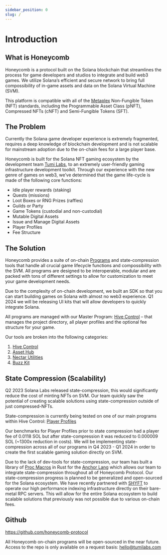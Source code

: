 ```yaml
---
sidebar_position: 0
slug: /
---
```


# Introduction

## What is Honeycomb

Honeycomb is a protocol built on the Solana blockchain that streamlines the process for game developers and studios to integrate and build web3 games. We utilize Solana’s efficient and secure network to bring full compossibility of in-game assets and data on the Solana Virtual Machine (SVM).

This platform is compatible with all of the [Metaplex](https://docs.metaplex.com/) Non-Fungible Token (NFT) standards, including the Programmable Asset Class (pNFT), Compressed NFTs (cNFT) and Semi-Fungible Tokens (SFT).

## The Problem

Currently the Solana game developer experience is extremely fragmented, requires a deep knowledge of blockchain development and is not scalable for mainstream adoption due to the on-chain fees for a large player base.

Honeycomb is built for the Solana NFT gaming ecosystem by the development team [Tumi Labs](https://tumilabs.com/), to an extremely user-friendly gaming infrastructure development toolkit. Through our experience with the new genre of games on web3, we’ve determined that the game life-cycle is made of the following core functions:

- Idle player rewards (staking)
- Quests (missions)
- Loot Boxes or RNG Prizes (raffles)
- Guilds or Party
- Game Tokens (custodial and non-custodial)
- Mutable Digital Assets
- Issue and Manage Digital Assets
- Player Profiles
- Fee Structure

## The Solution

Honeycomb provides a suite of on-chain [Programs](services/) and state-compression tools that handle all crucial game lifecycle functions and compossibility with the SVM. All programs are designed to be interoperable, modular and are packed with tons of different settings to allow for customization to meet your game development needs.

Due to the complexity of on-chain development, we built an SDK so that you can start building games on Solana with almost no web3 experience. Q1 2024 we will be releasing UI kits that will allow developers to quickly integrate Solana.

All programs are managed with our Master Program: [Hive Control](concepts/hive-control/) – that manages the project directory, all player profiles and the optional fee structure for your game.

Our tools are broken into the following categories:

1. [Hive Control](concepts/hive-control/)
2. [Asset Hub](concepts/asset-hub)
3. [Nectar Utilities](concepts/nectar-utilities)
4. [Buzz Kit](concepts/buzz-kit)

## State Compression (Scalability)

Q2 2023 Solana Labs released state-compression, this would significantly reduce the cost of minting NFTs on SVM. Our team quickly saw the potential of creating scalable solutions using state-compression outside of just compressed-NFTs.

State-compression is currently being tested on one of our main programs within Hive Control: [Player Profiles](https://twitter.com/honeycomb_prtcl/status/1635210662917062656?s=20)

Our benchmarks for Player Profiles prior to state compression had a player fee of 0.0118 SOL but after state-compression it was reduced to 0.000009 SOL (~1300x reduction in costs). We will be implementing state-compression across all of our programs in Q4 2023 - Q1 2024 in order to create the first scalable gaming solution directly on SVM.

Due to the lack of dev-tools for state-compression, our team has built a library of [Proc Macros](https://doc.rust-lang.org/reference/procedural-macros.html) in Rust for the [Anchor Lang](https://www.anchor-lang.com/) which allows our team to integrate state-compression throughout all of Honeycomb Protocol. Our state-compression progress is planned to be generalized and open-sourced for the Solana ecosystem. We have recently partnered with [SHYFT](https://shyft.to/) to operate our high performance indexing infrastructure directly on their bare-metal RPC servers. This will allow for the entire Solana ecosystem to build scalable solutions that previously was not possible due to various on-chain fees.

## Github

https://github.com/honeycomb-protocol

All Honeycomb on-chain programs will be open-sourced in the near future. Access to the repo is only available on a request basis: hello@tumilabs.com

